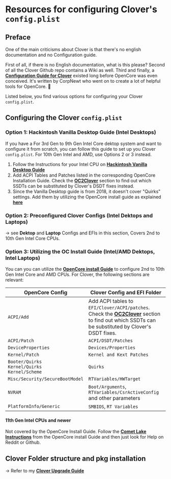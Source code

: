 # Resources for configuring Clover's `config.plist`

## Preface
One of the main criticisms about Clover is that there's no english documentation and no Configuration guide. 

First of all, if there is no English documentation, what is this please? Second of all the Clover Github repo contains a Wiki as well. Third and finally, a [**Configuration Guide for Clover**](https://hackintosh.gitbook.io/r-hackintosh-vanilla-desktop-guide/) existed long before OpenCore was even conceived. It's written by CorpNewt who went on to create a lot of helpful tools for OpenCore. :fax:

Listed below, you find various options for configuring your Clover `config.plist`.

## Configuring the Clover `config.plist`

### Option 1: Hackintosh Vanilla Desktop Guide (Intel Desktops)
If you have a For 3rd Gen to 9th Gen Intel Core dektop system and want to configure it from scratch, you can follow this guide to set up you Clover `config.plist`. For 10th Gen Intel and AMD, use Options 2 or 3 instead.

1. Follow the Instructions for your Intel CPU on [**Hackintosh Vanilla Desktop Guide**](https://hackintosh.gitbook.io/r-hackintosh-vanilla-desktop-guide/)
2. Add ACPI Tables and Patches listed in the corresponding OpenCore Installation Guide. Check the [**OC2Clover**](https://github.com/5T33Z0/Clover-Crate/tree/main/OC2Clover) section to find out which SSDTs can be substituted by Clover's DSDT fixes instead.
3. Since the Vanilla Desktop guide is from 2018, it doesn't cover "Quirks" settings. Add them by utilizing the OpenCore install guide as explained [**here**](https://github.com/5T33Z0/Clover-Crate/tree/main/Quirks)

### Option 2: Preconfigured Clover Configs (Intel Dektops and Laptops)
&rarr; see **Dektop** and **Laptop** Configs and EFIs in this section, Covers 2nd to 10th Gen Intel Core CPUs.

### Option 3: Utilizing the OC Install Guide (Intel/AMD Dektops, Intel Laptops)
You can you can utilize the [**OpenCore install Guide**](https://dortania.github.io/OpenCore-Install-Guide/) to configure 2nd to 10th Gen Intel Core and AMD CPUs. For Clover, the following sections are relevant:

OpenCore Config | Clover Config and EFI Folder
----------------|------------------------------
`ACPI/Add`      | Add ACPI tables to `EFI/Clover/ACPI/patches`. Check the [**OC2Clover**](https://github.com/5T33Z0/Clover-Crate/tree/main/OC2Clover) section to find out which SSDTs can be substituted by Clover's DSDT fixes.
`ACPI/Patch`    | `ACPI/DSDT/Patches`
`DeviceProperties` | `Devices/Properties`
`Kernel/Patch`  | `Kernel and Kext Patches`
`Booter/Quirks`</br>`Kernel/Quirks`</br>`Kernel/Scheme`|`Quirks`
`Misc/Security/SecureBootModel`| `RTVariables/HWTarget`
`NVRAM`         | `Boot/Arguments`, `RTVariables/CsrActiveConfig` and other parameters
`PlatformInfo/Generic` | `SMBIOS`, `RT Variables`

#### 11th Gen Intel CPUs and newer
Not covered by the OpenCore Install Guide. Follow the [**Comet Lake Instructions**](https://dortania.github.io/OpenCore-Install-Guide/config.plist/comet-lake.html) from the OpenCore install Guide and then just look for Help on Reddit or Github.

## Clover Folder structure and pkg installation
&rarr; Refer to my [**Clover Upgrade Guide**](https://github.com/5T33Z0/Clover-Crate/tree/main/Upgrading_Clover)
